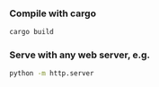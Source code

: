 ### Compile with cargo

```bash
cargo build
```

### Serve with any web server, e.g.

```bash
python -m http.server
```
